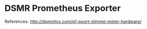 DSMR Prometheus Exporter
========================

References: http://domoticx.com/p1-poort-slimme-meter-hardware/

